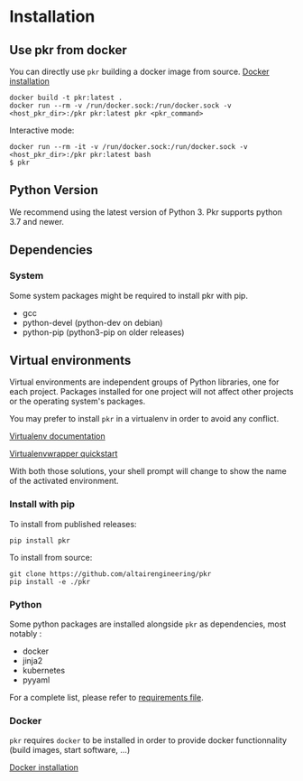 # Installation

## Use pkr from docker

You can directly use `pkr` building a docker image from source. [Docker installation](https://docs.docker.com/install/)

```
docker build -t pkr:latest .
docker run --rm -v /run/docker.sock:/run/docker.sock -v <host_pkr_dir>:/pkr pkr:latest pkr <pkr_command>
```

Interactive mode:
```
docker run --rm -it -v /run/docker.sock:/run/docker.sock -v <host_pkr_dir>:/pkr pkr:latest bash
$ pkr
```

## Python Version

We recommend using the latest version of Python 3. Pkr supports python 3.7 and newer.

## Dependencies

### System

Some system packages might be required to install pkr with pip.

  * gcc
  * python-devel (python-dev on debian)
  * python-pip (python3-pip on older releases)

## Virtual environments

Virtual environments are independent groups of Python libraries, one for each project. Packages installed for one project will not affect other projects or the operating system's packages.

You may prefer to install `pkr` in a virtualenv in order to avoid any conflict.

[Virtualenv documentation](https://docs.python.org/3/tutorial/venv.html)

[Virtualenvwrapper quickstart](https://virtualenvwrapper.readthedocs.io/en/latest/)

With both those solutions, your shell prompt will change to show the name of the activated environment.

### Install with pip

To install from published releases:
```
pip install pkr
```

To install from source:
```
git clone https://github.com/altairengineering/pkr
pip install -e ./pkr
```

### Python

Some python packages are installed alongside `pkr` as dependencies, most notably :

  * docker
  * jinja2
  * kubernetes
  * pyyaml

For a complete list, please refer to [requirements file](../requirements.txt).

### Docker

`pkr` requires `docker` to be installed in order to provide docker functionnality (build images, start software, ...)

[Docker installation](https://docs.docker.com/install/)
